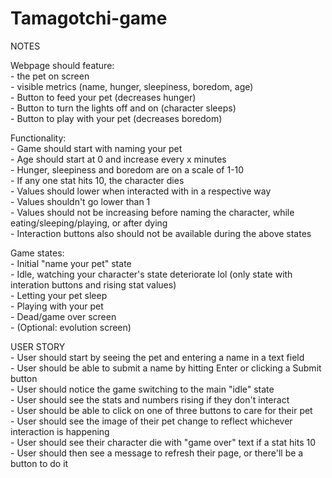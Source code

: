 # Tamagotchi-game
NOTES

Webpage should feature:<br/>
    - the pet on screen<br/>
    - visible metrics (name, hunger, sleepiness, boredom, age)<br/>
    - Button to feed your pet (decreases hunger)<br/>
    - Button to turn the lights off and on (character sleeps)<br/>
    - Button to play with your pet (decreases boredom)

Functionality:<br/>
    - Game should start with naming your pet<br/>
    - Age should start at 0 and increase every x minutes<br/>
    - Hunger, sleepiness and boredom are on a scale of 1-10<br/>
    - If any one stat hits 10, the character dies<br/>
    - Values should lower when interacted with in a respective way<br/>
    - Values shouldn't go lower than 1<br/>
    - Values should not be increasing before naming the character, while eating/sleeping/playing, or after dying<br/>
    - Interaction buttons also should not be available during the above states

Game states:<br/>
    - Initial "name your pet" state<br/>
    - Idle, watching your character's state deteriorate lol (only state with interation buttons and rising stat values)<br/>
    - Letting your pet sleep<br/>
    - Playing with your pet<br/>
    - Dead/game over screen<br/>
    - (Optional: evolution screen)

USER STORY<br/>
    - User should start by seeing the pet and entering a name in a text field<br/>
    - User should be able to submit a name by hitting Enter or clicking a Submit button<br/>
    - User should notice the game switching to the main "idle" state<br/>
    - User should see the stats and numbers rising if they don't interact<br/>
    - User should be able to click on one of three buttons to care for their pet<br/>
    - User should see the image of their pet change to reflect whichever interaction is happening<br/>
    - User should see their character die with "game over" text if a stat hits 10<br/>
    - User should then see a message to refresh their page, or there'll be a button to do it